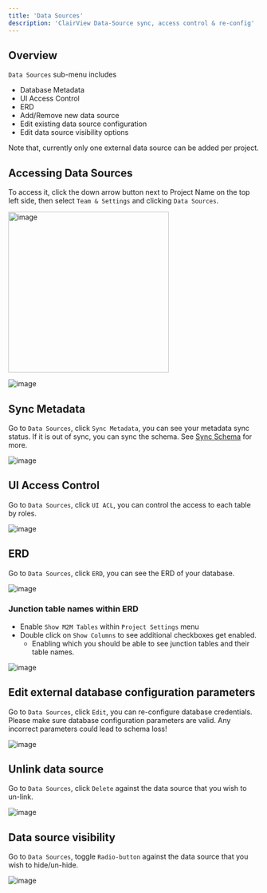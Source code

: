 ```yaml
---
title: 'Data Sources'
description: 'ClairView Data-Source sync, access control & re-config'
---
```


## Overview

`Data Sources` sub-menu includes 
- Database Metadata
- UI Access Control
- ERD
- Add/Remove new data source
- Edit existing data source configuration
- Edit data source visibility options  

Note that, currently only one external data source can be added per project.

## Accessing Data Sources

To access it, click the down arrow button next to Project Name on the top left side, then select `Team & Settings` and clicking `Data Sources`.

<img width="322" alt="image" src="https://user-images.githubusercontent.com/35857179/194856648-67936db0-ee4d-4060-be3d-af9f86ef8fc6.png" />

![image](https://user-images.githubusercontent.com/35857179/219833316-1fb234f0-583f-4ab8-b8d7-a6e249e7cd97.png)

## Sync Metadata

Go to `Data Sources`, click ``Sync Metadata``, you can see your metadata sync status. If it is out of sync, you can sync the schema. See [Sync Schema](/0.109.7/setup-and-usages/sync-schema) for more.

![image](https://user-images.githubusercontent.com/35857179/219833485-3bcaa6ec-88bc-47cc-b938-5abb4835dc31.png)

## UI Access Control

Go to `Data Sources`, click ``UI ACL``, you can control the access to each table by roles. 

![image](https://user-images.githubusercontent.com/35857179/219833072-20e9f4ad-fd1c-4e96-9112-6edda1447ec6.png)

## ERD

Go to `Data Sources`, click ``ERD``, you can see the ERD of your database.

![image](https://user-images.githubusercontent.com/35857179/219832288-f6266544-a259-4667-95d9-0e5ce7ac5d27.png)

### Junction table names within ERD

- Enable `Show M2M Tables` within `Project Settings` menu
- Double click on `Show Columns` to see additional checkboxes get enabled.
  - Enabling which you should be able to see junction tables and their table names.

![image](https://user-images.githubusercontent.com/35857179/219832436-9c1311c3-854c-4b31-9c94-8035dfba2a2b.png)

## Edit external database configuration parameters

Go to `Data Sources`, click ``Edit``, you can re-configure database credentials.  
Please make sure database configuration parameters are valid. Any incorrect parameters could lead to schema loss!
  
![image](https://user-images.githubusercontent.com/35857179/219832592-14209cbf-d980-4e14-9a59-bda1b778a74e.png)

## Unlink data source

Go to `Data Sources`, click ``Delete`` against the data source that you wish to un-link.
  
![image](https://user-images.githubusercontent.com/35857179/219832810-a3e9ed88-f732-4f30-9228-ff782be0b9d6.png)
  
## Data source visibility

Go to `Data Sources`, toggle ``Radio-button`` against the data source that you wish to hide/un-hide.
  
![image](https://user-images.githubusercontent.com/35857179/219832914-f485099c-423f-4df8-bf00-b509288efe6d.png)
